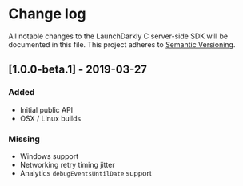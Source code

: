 # Change log

All notable changes to the LaunchDarkly C server-side SDK will be documented in this file. This project adheres to [Semantic Versioning](http://semver.org).

## [1.0.0-beta.1] - 2019-03-27
### Added
- Initial public API
- OSX / Linux builds

### Missing
- Windows support
- Networking retry timing jitter
- Analytics `debugEventsUntilDate` support
